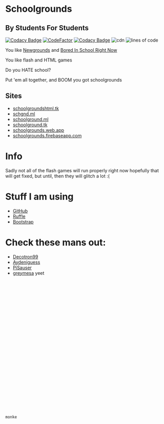 # Schoolgrounds
## By Students For Students

[![Codacy Badge](https://api.codacy.com/project/badge/Grade/7584028a836b4ecfbf3926152a092a75)](https://app.codacy.com/gh/Bored-Entertainment/Schoolgrounds?utm_source=github.com&utm_medium=referral&utm_content=Bored-Entertainment/Schoolgrounds&utm_campaign=Badge_Grade_Settings)
[![CodeFactor](https://www.codefactor.io/repository/github/bored-entertainment/schoolgrounds/badge)](https://www.codefactor.io/repository/github/bored-entertainment/schoolgrounds)
[![Codacy Badge](https://app.codacy.com/project/badge/Grade/30b7879983d14e6dacce994ad4c151c0)](https://www.codacy.com/gh/Bored-Entertainment/Schoolgrounds/dashboard?utm_source=github.com&amp;utm_medium=referral&amp;utm_content=Bored-Entertainment/Schoolgrounds&amp;utm_campaign=Badge_Grade)
![cdn](https://badges.schgnd.ml/school/month.svg) 
![lines of code](https://badges.schgnd.ml/school/loc.svg)

You like [Newgrounds](https://newgrounds.com/) and [Bored In School Right Now](https://boredht.ml/)

You like flash and HTML games

Do you HATE school?

Put 'em all together, and BOOM you got schoolgrounds

## Sites
- [schoolgroundshtml.tk](https://schoolgroundshtml.tk/)
- [schgnd.ml](https://schgnd.ml)
- [schoolground.ml](https://schoolground.ml/)
- [schoolground.tk](https://schoolground.tk/)
- [schoolgrounds.web.app](https://schoolgrounds.web.app/)
- [schoolgrounds.firebaseapp.com](https://schoolgrounds.firebaseapp.com/)

# Info
Sadly not all of the flash games will run properly right now hopefully that will get fixed, but until, then they will glitch a lot :(

# Stuff I am using
- [GitHub](https://github.com) 
- [Ruffle](https://ruffle.rs)
- [Bootstrap](https://getbootstrap.com)

# Check these mans out:
- [Decotron99](https://github.com/Decotron99)
- [Aydeniguess](https://github.com/Aydeniguess)
- [PiSauser](https://github.com/PiSauser)
- [greymesa](https://github.com/greymesa)
yeet

```txt






























monke
```
